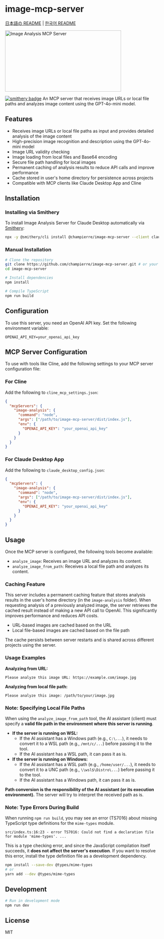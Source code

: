 # image-mcp-server

[日本語の README](README.ja.md) | [한국어 README](README.ko.md)

<a href="https://glama.ai/mcp/servers/@champierre/image-mcp-server">
  <img width="380" height="200" src="https://glama.ai/mcp/servers/@champierre/image-mcp-server/badge" alt="Image Analysis MCP Server" />
</a>

[![smithery badge](https://smithery.ai/badge/@champierre/image-mcp-server)](https://smithery.ai/server/@champierre/image-mcp-server)
An MCP server that receives image URLs or local file paths and analyzes image content using the GPT-4o-mini model.

## Features

- Receives image URLs or local file paths as input and provides detailed analysis of the image content
- High-precision image recognition and description using the GPT-4o-mini model
- Image URL validity checking
- Image loading from local files and Base64 encoding
- Secure file path handling for local images
- Permanent caching of analysis results to reduce API calls and improve performance
- Cache stored in user's home directory for persistence across projects
- Compatible with MCP clients like Claude Desktop App and Cline

## Installation

### Installing via Smithery

To install Image Analysis Server for Claude Desktop automatically via [Smithery](https://smithery.ai/server/@champierre/image-mcp-server):

```bash
npx -y @smithery/cli install @champierre/image-mcp-server --client claude
```

### Manual Installation

```bash
# Clone the repository
git clone https://github.com/champierre/image-mcp-server.git # or your forked repository
cd image-mcp-server

# Install dependencies
npm install

# Compile TypeScript
npm run build
```

## Configuration

To use this server, you need an OpenAI API key. Set the following environment variable:

```
OPENAI_API_KEY=your_openai_api_key
```

## MCP Server Configuration

To use with tools like Cline, add the following settings to your MCP server configuration file:

### For Cline

Add the following to `cline_mcp_settings.json`:

```json
{
  "mcpServers": {
    "image-analysis": {
      "command": "node",
      "args": ["/path/to/image-mcp-server/dist/index.js"],
      "env": {
        "OPENAI_API_KEY": "your_openai_api_key"
      }
    }
  }
}
```

### For Claude Desktop App

Add the following to `claude_desktop_config.json`:

```json
{
  "mcpServers": {
    "image-analysis": {
      "command": "node",
      "args": ["/path/to/image-mcp-server/dist/index.js"],
      "env": {
        "OPENAI_API_KEY": "your_openai_api_key"
      }
    }
  }
}
```

## Usage

Once the MCP server is configured, the following tools become available:

- `analyze_image`: Receives an image URL and analyzes its content.
- `analyze_image_from_path`: Receives a local file path and analyzes its content.

### Caching Feature

This server includes a permanent caching feature that stores analysis results in the user's home directory (in the `image-analysis` folder). When requesting analysis of a previously analyzed image, the server retrieves the cached result instead of making a new API call to OpenAI. This significantly improves performance and reduces API costs.

- URL-based images are cached based on the URL
- Local file-based images are cached based on the file path

The cache persists between server restarts and is shared across different projects using the server.

### Usage Examples

**Analyzing from URL:**

```
Please analyze this image URL: https://example.com/image.jpg
```

**Analyzing from local file path:**

```
Please analyze this image: /path/to/your/image.jpg
```

### Note: Specifying Local File Paths

When using the `analyze_image_from_path` tool, the AI assistant (client) must specify a **valid file path in the environment where this server is running**.

- **If the server is running on WSL:**
  - If the AI assistant has a Windows path (e.g., `C:\...`), it needs to convert it to a WSL path (e.g., `/mnt/c/...`) before passing it to the tool.
  - If the AI assistant has a WSL path, it can pass it as is.
- **If the server is running on Windows:**
  - If the AI assistant has a WSL path (e.g., `/home/user/...`), it needs to convert it to a UNC path (e.g., `\\wsl$\Distro\...`) before passing it to the tool.
  - If the AI assistant has a Windows path, it can pass it as is.

**Path conversion is the responsibility of the AI assistant (or its execution environment).** The server will try to interpret the received path as is.

### Note: Type Errors During Build

When running `npm run build`, you may see an error (TS7016) about missing TypeScript type definitions for the `mime-types` module.

```
src/index.ts:16:23 - error TS7016: Could not find a declaration file for module 'mime-types'. ...
```

This is a type checking error, and since the JavaScript compilation itself succeeds, it **does not affect the server's execution**. If you want to resolve this error, install the type definition file as a development dependency.

```bash
npm install --save-dev @types/mime-types
# or
yarn add --dev @types/mime-types
```

## Development

```bash
# Run in development mode
npm run dev
```

## License

MIT

